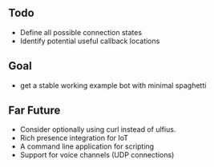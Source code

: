 ## Todo
* Define all possible connection states
* Identify potential useful callback locations

## Goal
* get a stable working example bot with minimal spaghetti

## Far Future
* Consider optionally using curl instead of ulfius. 
* Rich presence integration for IoT
* A command line application for scripting
* Support for voice channels (UDP connections)